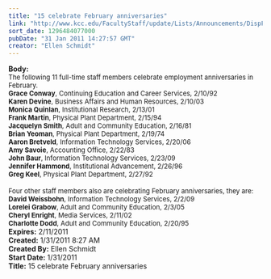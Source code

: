 ```yaml
---
title: "15 celebrate February anniversaries"
link: "http://www.kcc.edu/FacultyStaff/update/Lists/Announcements/DispForm.aspx?ID=96"
sort_date: 1296484077000
pubDate: "31 Jan 2011 14:27:57 GMT"
creator: "Ellen Schmidt"
---
```


<div><b>Body:</b> <div class=ExternalClassCC752ADFE8184F50A1B741609325BE1D><div><font size=2>The following 11 full-time staff members celebrate employment anniversaries in February.<br></font></div>
<div><font size=2><strong>Grace Conway</strong>, Continuing Education and Career Services, 2/10/92<br><strong>Karen Devine</strong>, Business Affairs and Human Resources, 2/10/03<br><strong>Monica Quinlan</strong>, Institutional Research, 2/13/01<br><strong>Frank Martin</strong>, Physical Plant Department, 2/15/94<br><strong>Jacquelyn Smith</strong>, Adult and Community Education, 2/16/81<br><strong>Brian Yeoman</strong>, Physical Plant Department, 2/19/74<br><strong>Aaron Bretveld</strong>, Information Technology Services, 2/20/06<br><strong>Amy Savoie</strong>, Accounting Office, 2/22/83<br><strong>John Baur</strong>, Information Technology Services, 2/23/09<br><strong>Jennifer Hammond</strong>, Institutional Advancement, 2/26/96<br><strong>Greg Keel</strong>, Physical Plant Department, 2/27/92</font></div>
<div><br><font size=2>Four other staff members also are celebrating February anniversaries, they are:<br><strong>David Weissbohn</strong>, Information Technology Services, 2/2/09<br><strong>Lorelei Grabow</strong>, Adult and Community Education, 2/3/05<br><strong>Cheryl Enright</strong>, Media Services, 2/11/02<br><strong>Charlotte Dodd</strong>, Adult and Community Education, 2/20/95<br></font></div></div></div>
<div><b>Expires:</b> 2/11/2011</div>
<div><b>Created:</b> 1/31/2011 8:27 AM</div>
<div><b>Created By:</b> Ellen Schmidt</div>
<div><b>Start Date:</b> 1/31/2011</div>
<div><b>Title:</b> 15 celebrate February anniversaries</div>
